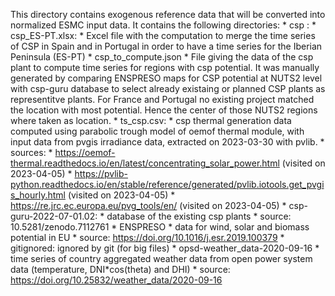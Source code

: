 This directory contains exogenous reference data that will be converted into normalized ESMC input data.
It contains the following directories:
	* csp :
	    * csp_ES-PT.xlsx:
		   * Excel file with the computation to merge the time series of CSP in Spain and in Portugal in order to have a time series for the Iberian Peninsula (ES-PT)
        * csp_to_compute.json
			* File giving the data of the csp plant to compute time series for regions with csp potential.
			  It was manually generated by comparing ENSPRESO maps for CSP potential at NUTS2 level with csp-guru database to select already existaing or planned CSP plants as representitve plants.
			  For France and Portugal no existing project matched the location with most potential. Hence the center of those NUTS2 regions where taken as location.
		* ts_csp.csv:
			* csp thermal generation data computed using parabolic trough model of oemof thermal module, with input data from pvgis irradiance data, extracted on 2023-03-30 with pvlib.
				* sources: 
					* https://oemof-thermal.readthedocs.io/en/latest/concentrating_solar_power.html (visited on 2023-04-05)
					* https://pvlib-python.readthedocs.io/en/stable/reference/generated/pvlib.iotools.get_pvgis_hourly.html (visited on 2023-04-05)
					* https://re.jrc.ec.europa.eu/pvg_tools/en/ (visited on 2023-04-05)
			    * csp-guru-2022-07-01.02:
		    * database of the existing csp plants
		    * source: 10.5281/zenodo.7112761
	* ENSPRESO
		* data for wind, solar and biomass potential in EU
		* source: https://doi.org/10.1016/j.esr.2019.100379
	* gitignored: ignored by git (for big files)
		* opsd-weather_data-2020-09-16
			* time series of country aggregated weather data from open power system data (temperature, DNI*cos(theta) and DHI)
			* source: https://doi.org/10.25832/weather_data/2020-09-16
	
